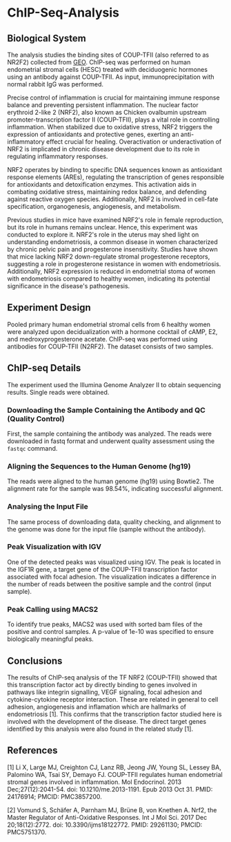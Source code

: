 # ChIP-Seq-Analysis

## Biological System
The analysis studies the binding sites of COUP-TFII (also referred to as NR2F2) collected from [GEO](https://www.ncbi.nlm.nih.gov/geo/query/acc.cgi?acc=GSE52008). ChIP-seq was performed on human endometrial stromal cells (HESC) treated with deciduogenic hormones using an antibody against COUP-TFII. As input, immunoprecipitation with normal rabbit IgG was performed.

Precise control of inflammation is crucial for maintaining immune response balance and preventing persistent inflammation. The nuclear factor erythroid 2-like 2 (NRF2), also known as Chicken ovalbumin upstream promoter-transcription factor II (COUP-TFII), plays a vital role in controlling inflammation. When stabilized due to oxidative stress, NRF2 triggers the expression of antioxidants and protective genes, exerting an anti-inflammatory effect crucial for healing. Overactivation or underactivation of NRF2 is implicated in chronic disease development due to its role in regulating inflammatory responses.

NRF2 operates by binding to specific DNA sequences known as antioxidant response elements (AREs), regulating the transcription of genes responsible for antioxidants and detoxification enzymes. This activation aids in combating oxidative stress, maintaining redox balance, and defending against reactive oxygen species. Additionally, NRF2 is involved in cell-fate specification, organogenesis, angiogenesis, and metabolism.

Previous studies in mice have examined NRF2's role in female reproduction, but its role in humans remains unclear. Hence, this experiment was conducted to explore it. NRF2's role in the uterus may shed light on understanding endometriosis, a common disease in women characterized by chronic pelvic pain and progesterone insensitivity. Studies have shown that mice lacking NRF2 down-regulate stromal progesterone receptors, suggesting a role in progesterone resistance in women with endometriosis. Additionally, NRF2 expression is reduced in endometrial stoma of women with endometriosis compared to healthy women, indicating its potential significance in the disease's pathogenesis.

## Experiment Design
Pooled primary human endometrial stromal cells from 6 healthy women were analyzed upon decidualization with a hormone cocktail of cAMP, E2, and medroxyprogesterone acetate. ChIP-seq was performed using antibodies for COUP-TFII (N2RF2). The dataset consists of two samples.


## ChIP-seq Details
The experiment used the Illumina Genome Analyzer II to obtain sequencing results. Single reads were obtained.

### Downloading the Sample Containing the Antibody and QC (Quality Control)
First, the sample containing the antibody was analyzed. The reads were downloaded in fastq format and underwent quality assessment using the `fastqc` command.

### Aligning the Sequences to the Human Genome (hg19)
The reads were aligned to the human genome (hg19) using Bowtie2. The alignment rate for the sample was 98.54%, indicating successful alignment.

### Analysing the Input File
The same process of downloading data, quality checking, and alignment to the genome was done for the input file (sample without the antibody).

### Peak Visualization with IGV
One of the detected peaks was visualized using IGV. The peak is located in the IGF1R gene, a target gene of the COUP-TFII transcription factor associated with focal adhesion. The visualization indicates a difference in the number of reads between the positive sample and the control (input sample).

### Peak Calling using MACS2
To identify true peaks, MACS2 was used with sorted bam files of the positive and control samples. A p-value of 1e-10 was specified to ensure biologically meaningful peaks.

## Conclusions
The results of ChIP-seq analysis of the TF NRF2 (COUP-TFII) showed that this transcription factor act by directly binding to genes involved in pathways like integrin signalling, VEGF signaling, focal adhesion and cytokine-cytokine receptor interaction. These are related in general to cell adhesion, angiogenesis and inflamation which are hallmarks of endometriosis [1]. This confirms that the transcription factor studied here is involved with the development of the disease. The direct target genes identified by this analysis were also found in the related study [1].

## References
[1] Li X, Large MJ, Creighton CJ, Lanz RB, Jeong JW, Young SL, Lessey BA, Palomino WA, Tsai SY, Demayo FJ. COUP-TFII regulates human endometrial stromal genes involved in inflammation. Mol Endocrinol. 2013 Dec;27(12):2041-54. doi: 10.1210/me.2013-1191. Epub 2013 Oct 31. PMID: 24176914; PMCID: PMC3857200.

[2] Vomund S, Schäfer A, Parnham MJ, Brüne B, von Knethen A. Nrf2, the Master Regulator of Anti-Oxidative Responses. Int J Mol Sci. 2017 Dec 20;18(12):2772. doi: 10.3390/ijms18122772. PMID: 29261130; PMCID: PMC5751370.
